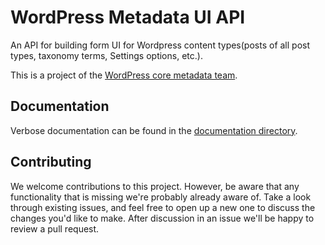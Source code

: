 WordPress Metadata UI API
=======================

An API for building form UI for Wordpress content types(posts of all post types, taxonomy terms, Settings options, etc.).

This is a project of the [WordPress core metadata team](http://make.wordpress.org/core/components/metadata/).

## Documentation

Verbose documentation can be found in the [documentation directory](documentation/).

## Contributing

We welcome contributions to this project. However, be aware that any functionality that is missing we're probably already aware of. Take a look through existing issues, and feel free to open up a new one to discuss the changes you'd like to make. After discussion in an issue we'll be happy to review a pull request.